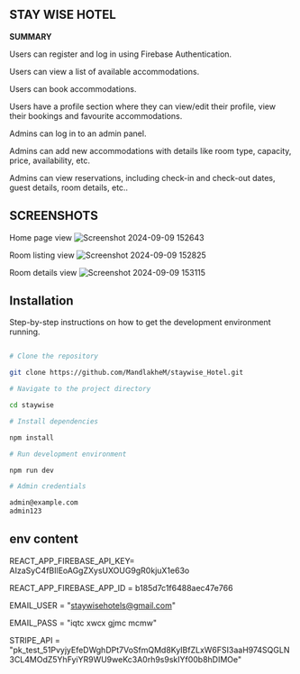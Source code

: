 ## STAY WISE HOTEL

**SUMMARY**

Users can register and log in using Firebase Authentication.

Users can view a list of available accommodations.

Users can book accommodations.

Users have a profile section where they can view/edit their profile, view their bookings and favourite accommodations.

Admins can log in to an admin panel.

Admins can add new accommodations with details like room type, capacity, price, availability, etc.

Admins can view reservations, including check-in and check-out dates, guest details, room details, etc..


## SCREENSHOTS

Home page view
![Screenshot 2024-09-09 152643](https://github.com/user-attachments/assets/a9f6e6c4-3d35-40b8-8db8-0b4d8b95cc03)

Room listing view
![Screenshot 2024-09-09 152825](https://github.com/user-attachments/assets/6245895b-273a-4a9d-98f7-771026f623d7)

Room details view
![Screenshot 2024-09-09 153115](https://github.com/user-attachments/assets/44fce8e1-7362-4382-86bc-e22f3e1f8e31)

## Installation 

Step-by-step instructions on how to get the development environment running.

```bash

# Clone the repository

git clone https://github.com/MandlakheM/staywise_Hotel.git

# Navigate to the project directory

cd staywise

# Install dependencies

npm install

# Run development environment

npm run dev

# Admin credentials

admin@example.com
admin123

```

## env content

REACT_APP_FIREBASE_API_KEY= AIzaSyC4fBIlEoAGgZXysUXOUG9gR0kjuX1e63o

REACT_APP_FIREBASE_APP_ID = b185d7c1f6488aec47e766

EMAIL_USER = "staywisehotels@gmail.com"

EMAIL_PASS = "iqtc xwcx gjmc mcmw"

STRIPE_API = "pk_test_51PvyjyEfeDWghDPt7VoSfmQMd8KyIBfZLxW6FSI3aaH974SQGLN3CL4MOdZ5YhFyiYR9WU9weKc3A0rh9s9skIYf00b8hDIMOe"
